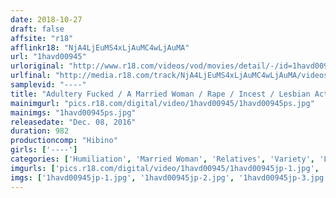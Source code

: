 ```yaml
---
date: 2018-10-27
draft: false
affsite: "r18"
afflinkr18: "NjA4LjEuMS4xLjAuMC4wLjAuMA"
url: "1havd00945"
urloriginal: "http://www.r18.com/videos/vod/movies/detail/-/id=1havd00945"
urlfinal: "http://media.r18.com/track/NjA4LjEuMS4xLjAuMC4wLjAuMA/videos/vod/movies/detail/-/id=1havd00945"
samplevid: "----"
title: "Adultery Fucked / A Married Woman / Rape / Incest / Lesbian Action / Kissing HIBINO 2016 Annual Collection 97 Titles 1000 Minutes Barely Above Cost A Value Packed Collection That's More Than Worth The Price"
mainimgurl: "pics.r18.com/digital/video/1havd00945/1havd00945ps.jpg"
mainimgs: "1havd00945ps.jpg"
releasedate: "Dec. 08, 2016"
duration: 982
productioncomp: "Hibino"
girls: ['----']
categories: ['Humiliation', 'Married Woman', 'Relatives', 'Variety', 'Lesbian', 'Kiss Kiss', 'Cheating Wife', 'Drama', 'Compilation', 'Hi-Def']
imgurls: ['pics.r18.com/digital/video/1havd00945/1havd00945jp-1.jpg', 'pics.r18.com/digital/video/1havd00945/1havd00945jp-2.jpg', 'pics.r18.com/digital/video/1havd00945/1havd00945jp-3.jpg', 'pics.r18.com/digital/video/1havd00945/1havd00945jp-4.jpg', 'pics.r18.com/digital/video/1havd00945/1havd00945jp-5.jpg', 'pics.r18.com/digital/video/1havd00945/1havd00945jp-6.jpg', 'pics.r18.com/digital/video/1havd00945/1havd00945jp-7.jpg', 'pics.r18.com/digital/video/1havd00945/1havd00945jp-8.jpg', 'pics.r18.com/digital/video/1havd00945/1havd00945jp-9.jpg', 'pics.r18.com/digital/video/1havd00945/1havd00945jp-10.jpg', 'pics.r18.com/digital/video/1havd00945/1havd00945jp-11.jpg', 'pics.r18.com/digital/video/1havd00945/1havd00945jp-12.jpg', 'pics.r18.com/digital/video/1havd00945/1havd00945jp-13.jpg', 'pics.r18.com/digital/video/1havd00945/1havd00945jp-14.jpg', 'pics.r18.com/digital/video/1havd00945/1havd00945jp-15.jpg', 'pics.r18.com/digital/video/1havd00945/1havd00945jp-16.jpg', 'pics.r18.com/digital/video/1havd00945/1havd00945jp-17.jpg', 'pics.r18.com/digital/video/1havd00945/1havd00945jp-18.jpg', 'pics.r18.com/digital/video/1havd00945/1havd00945jp-19.jpg', 'pics.r18.com/digital/video/1havd00945/1havd00945jp-20.jpg']
imgs: ['1havd00945jp-1.jpg', '1havd00945jp-2.jpg', '1havd00945jp-3.jpg', '1havd00945jp-4.jpg', '1havd00945jp-5.jpg', '1havd00945jp-6.jpg', '1havd00945jp-7.jpg', '1havd00945jp-8.jpg', '1havd00945jp-9.jpg', '1havd00945jp-10.jpg', '1havd00945jp-11.jpg', '1havd00945jp-12.jpg', '1havd00945jp-13.jpg', '1havd00945jp-14.jpg', '1havd00945jp-15.jpg', '1havd00945jp-16.jpg', '1havd00945jp-17.jpg', '1havd00945jp-18.jpg', '1havd00945jp-19.jpg', '1havd00945jp-20.jpg']
---
```

